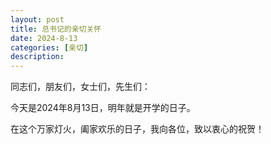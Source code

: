 ```yaml
---
layout: post
title: 总书记的亲切关怀
date: 2024-8-13
categories: [亲切]
description: 
---
```

同志们，朋友们，女士们，先生们：

今天是2024年8月13日，明年就是开学的日子。

在这个万家灯火，阖家欢乐的日子，我向各位，致以衷心的祝贺！
